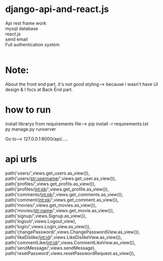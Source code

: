 # django-api-and-react.js

Api rest frame work <br/>
mysql database <br/>
react.js <br/>
send email <br/>
Full authentication system <br/>
<br/>
# Note:
About the front end part, it's not good styling--> because i wasn't have UI design & I focs at Back End part.

# how to run 
install librarys from requirements file--> pip install -r requirements.txt <br/>
py manage.py runserver <br/>

Go to-->  127.0.0.1:8000/api/.....

# api urls
path('users/',views.get_users.as_view()), <br/>
path('users/<str:username>/',views.get_user.as_view()), <br/>
path('profiles/',views.get_profils.as_view()), <br/>
path('profiles/<int:pk>/',views.get_profile.as_view()), <br/>
path('comments/<int:pk>/',views.get_comments.as_view()), <br/>
path('comment/<int:pk>/',views.get_comment.as_view()), <br/>
path('movies/',views.get_movies.as_view()), <br/>
path('movies/<str:name>/',views.get_movie.as_view()), <br/>
path('signup/',views.Signup.as_view()), <br/>
path('logout/',views.Logout_view), <br/>
path('login/',views.Login_view.as_view()), <br/>
path('changePassword/',views.ChangePasswordView.as_view()), <br/>
path('likeDislike/<int:id>/',views.LikeDislikeView.as_view()), <br/>
path('commentLike/<int:id>/',views.CommentLikeView.as_view()), <br/>
path('sendMessage/',views.sendMessage), <br/>
path('resetPassword',views.resetPasswordRequest.as_view()), <br/>



